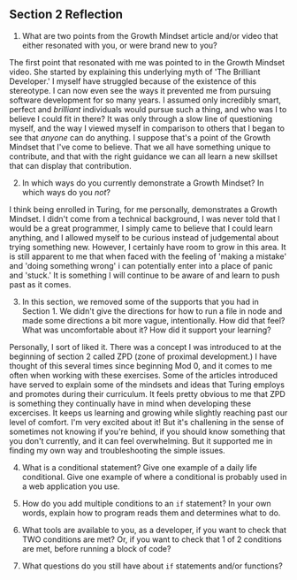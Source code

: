 ## Section 2 Reflection

1. What are two points from the Growth Mindset article and/or video that either resonated with you, or were brand new to you?

The first point that resonated with me was pointed to in the Growth Mindset video. She started by explaining this underlying myth of 'The Brilliant Developer.' I myself have struggled because of the existence of this stereotype. I can now even see the ways it prevented me from pursuing software development for so many years. I assumed only incredibly smart, perfect and _brilliant_ individuals would pursue such a thing, and who was I to believe I could fit in there? It was only through a slow line of questioning myself, and the way I viewed myself in comparison to others that I began to see that _anyone_ can do anything. I suppose that's a point of the Growth Mindset that I've come to believe. That we all have something unique to contribute, and that with the right guidance we can all learn a new skillset that can display that contribution. 


2. In which ways do you currently demonstrate a Growth Mindset? In which ways do you _not_?

I think being enrolled in Turing, for me personally, demonstrates a Growth Mindset. I didn't come from a technical background, I was never told that I would be a great programmer, I simply came to believe that I could learn anything, and I allowed myself to be curious instead of judgemental about trying something new. However, I certainly have room to grow in this area. It is still apparent to me that when faced with the feeling of 'making a mistake' and 'doing something wrong' i can potentially enter into a place of panic and 'stuck.' It is something I will continue to be aware of and learn to push past as it comes. 


3. In this section, we removed some of the supports that you had in Section 1. We didn't give the directions for how to run a file in node and made some directions a bit more vague, intentionally. How did that feel? What was uncomfortable about it? How did it support your learning?

Personally, I sort of liked it. There was a concept I was introduced to at the beginning of section 2 called ZPD (zone of proximal development.) I have thought of this several times since beginning Mod 0, and it comes to me often when working with these exercises. Some of the articles introduced have served to explain some of the mindsets and ideas that Turing employs and promotes during their curriculum. It feels pretty obvious to me that ZPD is something they continually have in mind when developing these excercises. It keeps us learning and growing while slightly reaching past our level of comfort. I'm very excited about it! But it's challening in the sense of sometimes not knowing if you're behind, if you should know something that you don't currently, and it can feel overwhelming. But it supported me in finding my own way and troubleshooting the simple issues. 


4. What is a conditional statement? Give one example of a daily life conditional. Give one example of where a conditional is probably used in a web application you use.



5. How do you add multiple conditions to an `if` statement? In your own words, explain how to program reads them and determines what to do.

6. What tools are available to you, as a developer, if you want to check that TWO conditions are met? Or, if you want to check that 1 of 2 conditions are met, before running a block of code?

7. What questions do you still have about `if` statements and/or functions?

